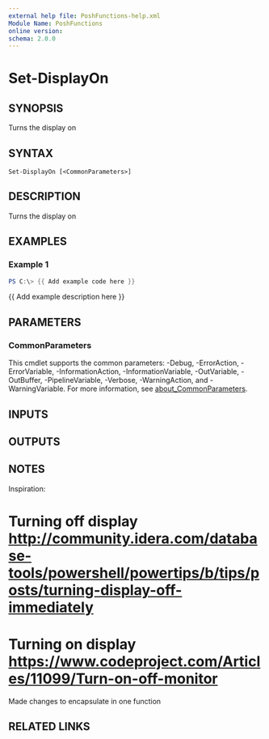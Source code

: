 ```yaml
---
external help file: PoshFunctions-help.xml
Module Name: PoshFunctions
online version:
schema: 2.0.0
---
```


# Set-DisplayOn

## SYNOPSIS
Turns the display on

## SYNTAX

```
Set-DisplayOn [<CommonParameters>]
```

## DESCRIPTION
Turns the display on

## EXAMPLES

### Example 1
```powershell
PS C:\> {{ Add example code here }}
```

{{ Add example description here }}

## PARAMETERS

### CommonParameters
This cmdlet supports the common parameters: -Debug, -ErrorAction, -ErrorVariable, -InformationAction, -InformationVariable, -OutVariable, -OutBuffer, -PipelineVariable, -Verbose, -WarningAction, and -WarningVariable. For more information, see [about_CommonParameters](http://go.microsoft.com/fwlink/?LinkID=113216).

## INPUTS

## OUTPUTS

## NOTES
Inspiration:
# Turning off display http://community.idera.com/database-tools/powershell/powertips/b/tips/posts/turning-display-off-immediately
# Turning on display  https://www.codeproject.com/Articles/11099/Turn-on-off-monitor

Made changes to encapsulate in one function

## RELATED LINKS
